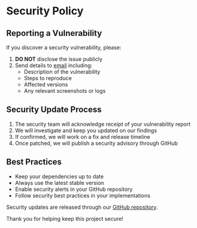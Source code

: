 # Security Policy

## Reporting a Vulnerability

If you discover a security vulnerability, please:

1. **DO NOT** disclose the issue publicly
2. Send details to [email](mailto:dwlad90@gmail.com) including:
   - Description of the vulnerability
   - Steps to reproduce
   - Affected versions
   - Any relevant screenshots or logs

## Security Update Process

1. The security team will acknowledge receipt of your vulnerability report
2. We will investigate and keep you updated on our findings
3. If confirmed, we will work on a fix and release timeline
4. Once patched, we will publish a security advisory through GitHub

## Best Practices

- Keep your dependencies up to date
- Always use the latest stable version
- Enable security alerts in your GitHub repository
- Follow security best practices in your implementations

Security updates are released through our
[GitHub repository](https://github.com/Dwlad90/stylex-swc-plugin).

Thank you for helping keep this project secure!
